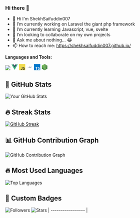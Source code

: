 ### Hi there 👋


- 👋 Hi I'm ShekhSaifuddin007
- 🔭 I’m currently working on Laravel the giant php framework
- 🌱 I’m currently learning Javascript, vue, svelte
- 👯 I’m looking to collaborate on my own projects
- 💬 Ask me about nothing... 😂
- 📫 How to reach me: https://shekhsaifuddin007.github.io/



	
**Languages and Tools:**

<code><img height="20" src="https://laravel.com/img/logomark.min.svg"></code>
<code><img height="20" src="https://raw.githubusercontent.com/github/explore/80688e429a7d4ef2fca1e82350fe8e3517d3494d/topics/vue/vue.png"></code>
<code><img height="20" src="https://raw.githubusercontent.com/github/explore/80688e429a7d4ef2fca1e82350fe8e3517d3494d/topics/javascript/javascript.png"></code>
<code><img height="20" src="https://raw.githubusercontent.com/github/explore/80688e429a7d4ef2fca1e82350fe8e3517d3494d/topics/jquery/jquery.png"></code>
<code><img height="20" src="https://raw.githubusercontent.com/github/explore/80688e429a7d4ef2fca1e82350fe8e3517d3494d/topics/typescript/typescript.png"></code>
<code><img height="20" src="https://raw.githubusercontent.com/github/explore/80688e429a7d4ef2fca1e82350fe8e3517d3494d/topics/nodejs/nodejs.png"></code> 


## 🚀 GitHub Stats
![Your GitHub Stats](https://github-readme-stats.vercel.app/api?username=ShekhSaifuddin007&show_icons=true&theme=nord&count_private=true&include_all_commits=true)

## 🔥 Streak Stats
[![GitHub Streak](https://streak-stats.demolab.com?user=ShekhSaifuddin007&theme=nord)](https://git.io/streak-stats)

## 📊 GitHub Contribution Graph
![GitHub Contribution Graph](https://github-profile-summary-cards.vercel.app/api/cards/profile-details?username=ShekhSaifuddin007&theme=nord)

## 🔥 Most Used Languages
![Top Languages](https://github-readme-stats.vercel.app/api/top-langs/?username=ShekhSaifuddin007&layout=compact&theme=nord)

## 📌 Custom Badges
![Followers](https://img.shields.io/github/followers/ShekhSaifuddin007?label=Followers&style=social)
![Stars](https://img.shields.io/github/stars/ShekhSaifuddin007?label=Profile%20Stars&style=social)
| ----------------- |
